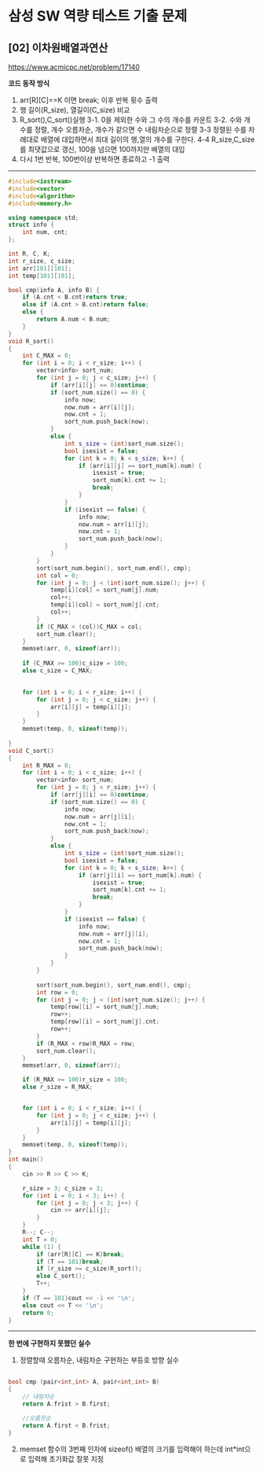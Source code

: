# 삼성 SW 역량 테스트 기출 문제

## [02] 이차원배열과연산

https://www.acmicpc.net/problem/17140

**코드 동작 방식**


1. arr[R][C]==K 이면 break; 이후 반복 횟수 출력
2. 행 길이(R_size), 열길이(C_size) 비교
3. R_sort(),C_sort()실행
    3-1. 0을 제외한 수와 그 수의 개수를 카운트
    3-2. 수와 개수를 정렬, 개수 오름차순, 개수가 같으면 수 내림차순으로 정렬
    3-3 정렬된 수를 차례대로 배열에 대입하면서 최대 길이의 행,열의 개수를 구한다.
    4-4 R_size,C_size를 최댓값으로 갱신, 100을 넘으면 100까지만 배열의 대입
4. 다시 1번 반복, 100번이상 반복하면 종료하고 -1 출력

---

```cpp
#include<iostream>
#include<vector>
#include<algorithm>
#include<memory.h>

using namespace std;
struct info {
	int num, cnt;
};

int R, C, K;
int r_size, c_size;
int arr[101][101];
int temp[101][101];

bool cmp(info A, info B) {
	if (A.cnt < B.cnt)return true;
	else if (A.cnt > B.cnt)return false;
	else {
		return A.num < B.num;
	}
}
void R_sort()
{
	int C_MAX = 0;
	for (int i = 0; i < r_size; i++) {
		vector<info> sort_num;
		for (int j = 0; j < c_size; j++) {
			if (arr[i][j] == 0)continue;
			if (sort_num.size() == 0) {
				info now;
				now.num = arr[i][j];
				now.cnt = 1;
				sort_num.push_back(now);
			}
			else {
				int s_size = (int)sort_num.size();
				bool isexist = false;
				for (int k = 0; k < s_size; k++) {
					if (arr[i][j] == sort_num[k].num) {
						isexist = true;
						sort_num[k].cnt += 1;
						break;
					}
				}
				if (isexist == false) {
					info now;
					now.num = arr[i][j];
					now.cnt = 1;
					sort_num.push_back(now);
				}
			}
		}
		sort(sort_num.begin(), sort_num.end(), cmp);
		int col = 0;
		for (int j = 0; j < (int)sort_num.size(); j++) {
			temp[i][col] = sort_num[j].num;
			col++;
			temp[i][col] = sort_num[j].cnt;
			col++;
		}
		if (C_MAX < (col))C_MAX = col;
		sort_num.clear();
	}
	memset(arr, 0, sizeof(arr));
	
	if (C_MAX >= 100)c_size = 100;
	else c_size = C_MAX;

	
	for (int i = 0; i < r_size; i++) {
		for (int j = 0; j < c_size; j++) {
			arr[i][j] = temp[i][j];
		}
	}
	memset(temp, 0, sizeof(temp));
	
}
void C_sort()
{
	int R_MAX = 0;
	for (int i = 0; i < c_size; i++) {
		vector<info> sort_num;
		for (int j = 0; j < r_size; j++) {
			if (arr[j][i] == 0)continue;
			if (sort_num.size() == 0) {
				info now;
				now.num = arr[j][i];
				now.cnt = 1;
				sort_num.push_back(now);
			}
			else {
				int s_size = (int)sort_num.size();
				bool isexist = false;
				for (int k = 0; k < s_size; k++) {
					if (arr[j][i] == sort_num[k].num) {
						isexist = true;
						sort_num[k].cnt += 1;
						break;
					}
				}
				if (isexist == false) {
					info now;
					now.num = arr[j][i];
					now.cnt = 1;
					sort_num.push_back(now);
				}
			}
		}
		
		sort(sort_num.begin(), sort_num.end(), cmp);
		int row = 0;
		for (int j = 0; j < (int)sort_num.size(); j++) {
			temp[row][i] = sort_num[j].num;
			row++;
			temp[row][i] = sort_num[j].cnt;
			row++;
		}
		if (R_MAX < row)R_MAX = row;
		sort_num.clear();
	}
	memset(arr, 0, sizeof(arr));

	if (R_MAX >= 100)r_size = 100;
	else r_size = R_MAX;


	for (int i = 0; i < r_size; i++) {
		for (int j = 0; j < c_size; j++) {
			arr[i][j] = temp[i][j];
		}
	}
	memset(temp, 0, sizeof(temp));
}
int main()
{
	cin >> R >> C >> K;

	r_size = 3; c_size = 3;
	for (int i = 0; i < 3; i++) {
		for (int j = 0; j < 3; j++) {
			cin >> arr[i][j];
		}
	}
	R--; C--;
	int T = 0;
	while (1) {
		if (arr[R][C] == K)break;
		if (T == 101)break;
		if (r_size >= c_size)R_sort();
		else C_sort();
		T++;
	}
	if (T == 101)cout << -1 << '\n';
	else cout << T << '\n';
	return 0;
}

```

---
**한 번에 구현하지 못했던 실수**

1. 정렬할때 오름차순, 내림차순 구현하는 부등호 방향 실수 
```cpp

bool cmp (pair<int,int> A, pair<int,int> B)
{
    // 내림차순
    return A.frist > B.first;

    //오름찻순
    return A.first < B.frist; 
}
```

2. memset 함수의 3번째 인자에 sizeof() 배열의 크기를 입력해야 하는데 int*int으로 입력해 초기화값 잘못 지정